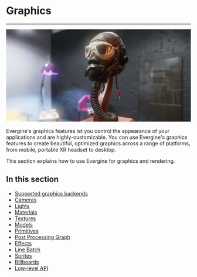 # Graphics
---
![Graphics](images/graphics.jpg)

Evergine's graphics features let you control the appearance of your applications and are highly-customizable. You can use Evergine's graphics features to create beautiful, optimized graphics across a range of platforms, from mobile, portable XR headset to desktop.

This section explains how to use Evergine for graphics and rendering.

## In this section

* [Supported graphics backends](supported_backends/index.md)
* [Cameras](cameras.md)
* [Lights](lights.md)
* [Materials](materials/index.md)
* [Textures](textures/index.md)
* [Models](models/index.md)
* [Primitives](primitives.md)
* [Post Processing Graph](postprocessing_graph/index.md)
* [Effects](effects/index.md)
* [Line Batch](linebatch/index.md)
* [Sprites](sprites.md)
* [Billboards](billboard/index.md)
* [Low-level API](low_level_api/index.md)
